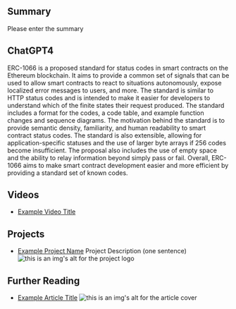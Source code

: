 ## Summary

Please enter the summary

## ChatGPT4

ERC-1066 is a proposed standard for status codes in smart contracts on the Ethereum blockchain. It aims to provide a common set of signals that can be used to allow smart contracts to react to situations autonomously, expose localized error messages to users, and more. The standard is similar to HTTP status codes and is intended to make it easier for developers to understand which of the finite states their request produced. The standard includes a format for the codes, a code table, and example function changes and sequence diagrams. The motivation behind the standard is to provide semantic density, familiarity, and human readability to smart contract status codes. The standard is also extensible, allowing for application-specific statuses and the use of larger byte arrays if 256 codes become insufficient. The proposal also includes the use of empty space and the ability to relay information beyond simply pass or fail. Overall, ERC-1066 aims to make smart contract development easier and more efficient by providing a standard set of known codes.

## Videos

- [Example Video Title](https://www.youtube.com/watch?v=TDGq4aeevgY)

## Projects

- [Example Project Name](https://xxxx.xxx/xxxxx) Project Description (one sentence) ![this is an img's alt for the project logo](https://xxxx.xxx/project-logo.xxx)

## Further Reading

- [Example Article Title](https://xxxx.xxx/xxxxx) ![this is an img's alt for the article cover](https://xxxx.xxx/article-cover.xxx)
